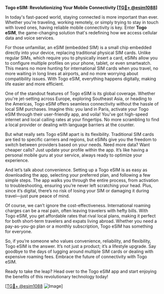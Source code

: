 **Togo eSIM: Revolutionizing Your Mobile Connectivity [[TG💪+ @esim1088](https://t.me/s/esim1088)]**

In today's fast-paced world, staying connected is more important than ever. Whether you're traveling, working remotely, or simply trying to stay in touch with loved ones, having reliable mobile connectivity is key. Enter **Togo eSIM**, the game-changing solution that's redefining how we access cellular data and voice services.

For those unfamiliar, an eSIM (embedded SIM) is a small chip embedded directly into your device, replacing traditional physical SIM cards. Unlike regular SIMs, which require you to physically insert a card, eSIMs allow you to configure multiple profiles on your phone, tablet, or even smartwatch. This means no more hunting for international SIM cards when you travel, no more waiting in long lines at airports, and no more worrying about compatibility issues. With Togo eSIM, everything happens digitally, making life easier and more efficient.

One of the standout features of Togo eSIM is its global coverage. Whether you're jet-setting across Europe, exploring Southeast Asia, or heading to the Americas, Togo eSIM offers seamless connectivity without the hassle of local SIM purchases. Imagine this: you land in Paris, activate your Togo eSIM through their user-friendly app, and voila! You've got high-speed internet and local calling rates at your fingertips. No more scrambling to find a local provider or dealing with language barriers at the counter.

But what really sets Togo eSIM apart is its flexibility. Traditional SIM cards are tied to specific carriers and regions, but eSIMs give you the freedom to switch between providers based on your needs. Need more data? Want cheaper calls? Just update your profile within the app. It’s like having a personal mobile guru at your service, always ready to optimize your experience.

And let’s talk about convenience. Setting up a Togo eSIM is as easy as downloading the app, selecting your preferred plan, and following a few simple steps. The app walks you through the entire process, from activation to troubleshooting, ensuring you’re never left scratching your head. Plus, since it’s digital, there’s no risk of losing your SIM or damaging it during travel—just pure peace of mind.

Of course, we can’t ignore the cost-effectiveness. International roaming charges can be a real pain, often leaving travelers with hefty bills. With Togo eSIM, you get affordable rates that rival local plans, making it perfect for both short-term travelers and expats living abroad. Whether you need a pay-as-you-go plan or a monthly subscription, Togo eSIM has something for everyone.

So, if you’re someone who values convenience, reliability, and flexibility, Togo eSIM is the answer. It’s not just a product; it’s a lifestyle upgrade. Say goodbye to the days of lugging around multiple SIM cards or dealing with expensive roaming fees. Embrace the future of connectivity with Togo eSIM.

Ready to take the leap? Head over to the Togo eSIM app and start enjoying the benefits of this revolutionary technology today! 

[[TG💪+ @esim1088](https://t.me/s/esim1088) ![Image](https://i.postimg.cc/Y0z9fWf4/image.png)]